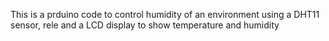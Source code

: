 This is a prduino code to control humidity of an environment using a DHT11 sensor, rele and a LCD display to show temperature and humidity

